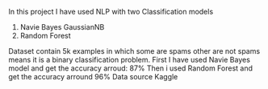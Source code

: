 In this project I have used NLP with two Classification models
1. Navie Bayes GaussianNB
2. Random Forest


Dataset contain 5k examples in which some are spams other are not spams means it is a binary classification problem.
First I have used Navie Bayes model and get the accuracy arroud: 87%
Then i used Random Forest and get the accuracy arround 96%
Data source Kaggle

